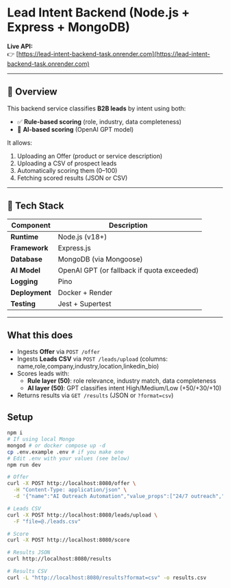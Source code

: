 # Lead Intent Backend (Node.js + Express + MongoDB)

**Live API:**  
👉 [https://lead-intent-backend-task.onrender.com](https://lead-intent-backend-task.onrender.com)

---

## 🧠 Overview

This backend service classifies **B2B leads** by intent using both:
- ✅ **Rule-based scoring** (role, industry, data completeness)
- 🤖 **AI-based scoring** (OpenAI GPT model)

It allows:
1. Uploading an Offer (product or service description)
2. Uploading a CSV of prospect leads
3. Automatically scoring them (0–100)
4. Fetching scored results (JSON or CSV)

---

## 🧩 Tech Stack

| Component | Description |
|------------|--------------|
| **Runtime** | Node.js (v18+) |
| **Framework** | Express.js |
| **Database** | MongoDB (via Mongoose) |
| **AI Model** | OpenAI GPT (or fallback if quota exceeded) |
| **Logging** | Pino |
| **Deployment** | Docker + Render |
| **Testing** | Jest + Supertest |

---

## What this does
- Ingests **Offer** via `POST /offer`
- Ingests **Leads CSV** via `POST /leads/upload` (columns: name,role,company,industry,location,linkedin_bio)
- Scores leads with:
  - **Rule layer (50)**: role relevance, industry match, data completeness
  - **AI layer (50)**: GPT classifies intent High/Medium/Low (+50/+30/+10)
- Returns results via `GET /results` (JSON or `?format=csv`)

## Setup
```bash
npm i
# If using local Mongo
mongod # or docker compose up -d
cp .env.example .env # if you make one
# Edit .env with your values (see below)
npm run dev

# Offer
curl -X POST http://localhost:8080/offer \
  -H "Content-Type: application/json" \
  -d '{"name":"AI Outreach Automation","value_props":["24/7 outreach","6x more meetings"],"ideal_use_cases":["B2B SaaS mid-market"]}'

# Leads CSV
curl -X POST http://localhost:8080/leads/upload \
  -F "file=@./leads.csv"

# Score
curl -X POST http://localhost:8080/score

# Results JSON
curl http://localhost:8080/results

# Results CSV
curl -L "http://localhost:8080/results?format=csv" -o results.csv